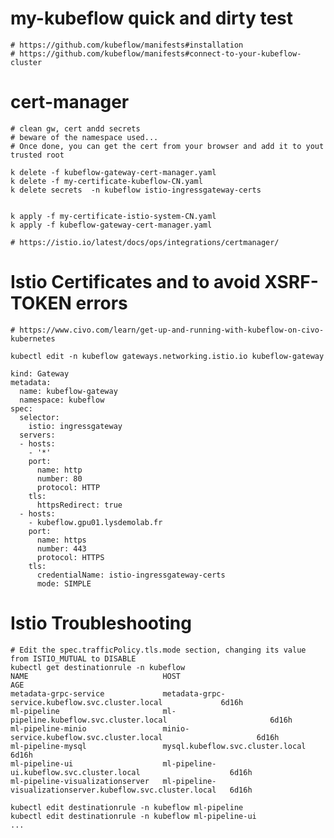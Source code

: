 # my-kubeflow quick and dirty test
    # https://github.com/kubeflow/manifests#installation
    # https://github.com/kubeflow/manifests#connect-to-your-kubeflow-cluster

# cert-manager   
```
# clean gw, cert andd secrets
# beware of the namespace used... 
# Once done, you can get the cert from your browser and add it to yout trusted root

k delete -f kubeflow-gateway-cert-manager.yaml
k delete -f my-certificate-kubeflow-CN.yaml
k delete secrets  -n kubeflow istio-ingressgateway-certs


k apply -f my-certificate-istio-system-CN.yaml
k apply -f kubeflow-gateway-cert-manager.yaml
```
    # https://istio.io/latest/docs/ops/integrations/certmanager/

# Istio Certificates  and to avoid   XSRF-TOKEN errors
    # https://www.civo.com/learn/get-up-and-running-with-kubeflow-on-civo-kubernetes

    kubectl edit -n kubeflow gateways.networking.istio.io kubeflow-gateway

```
kind: Gateway
metadata:
  name: kubeflow-gateway
  namespace: kubeflow
spec:
  selector:
    istio: ingressgateway
  servers:
  - hosts:
    - '*'
    port:
      name: http
      number: 80
      protocol: HTTP
    tls:
      httpsRedirect: true
  - hosts:
    - kubeflow.gpu01.lysdemolab.fr
    port:
      name: https
      number: 443
      protocol: HTTPS
    tls:
      credentialName: istio-ingressgateway-certs
      mode: SIMPLE
```    
    
    
# Istio Troubleshooting    
    # Edit the spec.trafficPolicy.tls.mode section, changing its value from ISTIO_MUTUAL to DISABLE
    kubectl get destinationrule -n kubeflow
    NAME                              HOST                                                         AGE
    metadata-grpc-service             metadata-grpc-service.kubeflow.svc.cluster.local             6d16h
    ml-pipeline                       ml-pipeline.kubeflow.svc.cluster.local                       6d16h
    ml-pipeline-minio                 minio-service.kubeflow.svc.cluster.local                     6d16h
    ml-pipeline-mysql                 mysql.kubeflow.svc.cluster.local                             6d16h
    ml-pipeline-ui                    ml-pipeline-ui.kubeflow.svc.cluster.local                    6d16h
    ml-pipeline-visualizationserver   ml-pipeline-visualizationserver.kubeflow.svc.cluster.local   6d16h

    kubectl edit destinationrule -n kubeflow ml-pipeline
    kubectl edit destinationrule -n kubeflow ml-pipeline-ui
    ...
